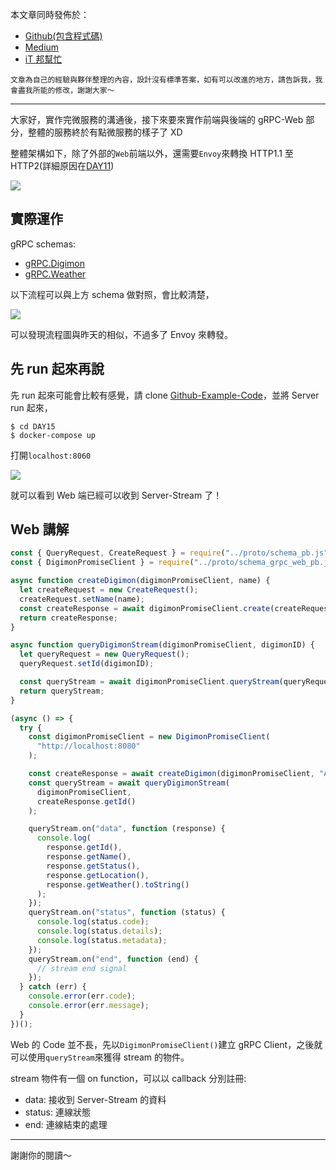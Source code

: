 本文章同時發佈於：

- [Github(包含程式碼)](https://github.com/superj80820/2020-ithelp-contest/blob/master/DAY15)
- [Medium]()
- [iT 邦幫忙]()

```
文章為自己的經驗與夥伴整理的內容，設計沒有標準答案，如有可以改進的地方，請告訴我，我會盡我所能的修改，謝謝大家～
```

---

大家好，實作完微服務的溝通後，接下來要來實作前端與後端的 gRPC-Web 部分，整體的服務終於有點微服務的樣子了 XD

整體架構如下，除了外部的`Web`前端以外，還需要`Envoy`來轉換 HTTP1.1 至 HTTP2(詳細原因在[DAY11](https://github.com/superj80820/2020-ithelp-contest/tree/master/DAY11))

[//]: #"./digimon-service.drawio.png"

![](https://i.imgur.com/LpNiBo4.png)

## 實際運作

gRPC schemas:

- [gRPC.Digimon](https://github.com/superj80820/2020-ithelp-contest/blob/master/DAY15/schemas/digimon/schema.proto)
- [gRPC.Weather](https://github.com/superj80820/2020-ithelp-contest/blob/master/DAY15/schemas/weather/schema.proto)

以下流程可以與上方 schema 做對照，會比較清楚，

[![](https://mermaid.ink/img/eyJjb2RlIjoiXG5zZXF1ZW5jZURpYWdyYW1cblx0XHRwYXJ0aWNpcGFudCBjIGFzIFdlYlxuXHRcdHBhcnRpY2lwYW50IGUgYXMgRW52b3lcbiAgICBwYXJ0aWNpcGFudCBkIGFzIERpZ2ltb24tU2VydmljZVxuICAgIHBhcnRpY2lwYW50IHcgYXMgV2VhdGhlci1TZXJ2aWNlXG4gICAgYy0-PmU6IGdSUEMuRGlnaW1vbi5DcmVhdGU8YnI-5Ym15bu65pW456K85424XG5cdFx0ZS0-PmQ6IOi9ieeZvFxuXHRcdGQtLT4-ZTog6L2J55m8XG4gICAgZS0tPj5jOiDlm57lgrPmlbjnorznjbjos4foqIpcbiAgICBsb29wIFNlcnZlci1TdHJlYW3kuLLmtYFcbiAgICAgIGMtPj5lOiBnUlBDLkRpZ2ltb24uUXVlcnlTdHJlYW08YnI-5Lul5pW456K85424SUTmkojlj5bmlbjnorznjbjos4foqIpcblx0XHRcdGUtPj5kOiDovYnnmbxcbiAgICAgIGxvb3Ag6ZuZ5ZCR5Liy5rWBXG4gICAgICAgIGQtPj53OiBnUlBDLldlYXRoZXIuUXVlcnk8YnI-5pKI5Y-W5q2k5pW456K85424J-S9jee9rkEn55qE5aSp5rCjXG4gICAgICAgIHctLT4-ZDog5Zue5YKz5aSp5rCjXG4gICAgICBlbmRcbiAgICAgIGQtLT4-ZTog5Zue5YKz5pW456K8542455qE6LOH6KiK6IiH5aSp5rCjXG5cdFx0XHRlLS0-PmM6IOi9ieeZvFxuICAgIGVuZFxuIiwibWVybWFpZCI6eyJ0aGVtZSI6ImRlZmF1bHQifX0)](https://mermaid-js.github.io/mermaid-live-editor/#/edit/eyJjb2RlIjoiXG5zZXF1ZW5jZURpYWdyYW1cblx0XHRwYXJ0aWNpcGFudCBjIGFzIFdlYlxuXHRcdHBhcnRpY2lwYW50IGUgYXMgRW52b3lcbiAgICBwYXJ0aWNpcGFudCBkIGFzIERpZ2ltb24tU2VydmljZVxuICAgIHBhcnRpY2lwYW50IHcgYXMgV2VhdGhlci1TZXJ2aWNlXG4gICAgYy0-PmU6IGdSUEMuRGlnaW1vbi5DcmVhdGU8YnI-5Ym15bu65pW456K85424XG5cdFx0ZS0-PmQ6IOi9ieeZvFxuXHRcdGQtLT4-ZTog6L2J55m8XG4gICAgZS0tPj5jOiDlm57lgrPmlbjnorznjbjos4foqIpcbiAgICBsb29wIFNlcnZlci1TdHJlYW3kuLLmtYFcbiAgICAgIGMtPj5lOiBnUlBDLkRpZ2ltb24uUXVlcnlTdHJlYW08YnI-5Lul5pW456K85424SUTmkojlj5bmlbjnorznjbjos4foqIpcblx0XHRcdGUtPj5kOiDovYnnmbxcbiAgICAgIGxvb3Ag6ZuZ5ZCR5Liy5rWBXG4gICAgICAgIGQtPj53OiBnUlBDLldlYXRoZXIuUXVlcnk8YnI-5pKI5Y-W5q2k5pW456K85424J-S9jee9rkEn55qE5aSp5rCjXG4gICAgICAgIHctLT4-ZDog5Zue5YKz5aSp5rCjXG4gICAgICBlbmRcbiAgICAgIGQtLT4-ZTog5Zue5YKz5pW456K8542455qE6LOH6KiK6IiH5aSp5rCjXG5cdFx0XHRlLS0-PmM6IOi9ieeZvFxuICAgIGVuZFxuIiwibWVybWFpZCI6eyJ0aGVtZSI6ImRlZmF1bHQifX0)

可以發現流程圖與昨天的相似，不過多了 Envoy 來轉發。

## 先 run 起來再說

先 run 起來可能會比較有感覺，請 clone [Github-Example-Code](https://github.com/superj80820/2020-ithelp-contest)，並將 Server run 起來，

```
$ cd DAY15
$ docker-compose up
```

打開`localhost:8060`

![](https://i.imgur.com/GcOZ8ZP.png)

就可以看到 Web 端已經可以收到 Server-Stream 了！

## Web 講解

```javascript
const { QueryRequest, CreateRequest } = require("../proto/schema_pb.js");
const { DigimonPromiseClient } = require("../proto/schema_grpc_web_pb.js");

async function createDigimon(digimonPromiseClient, name) {
  let createRequest = new CreateRequest();
  createRequest.setName(name);
  const createResponse = await digimonPromiseClient.create(createRequest, {});
  return createResponse;
}

async function queryDigimonStream(digimonPromiseClient, digimonID) {
  let queryRequest = new QueryRequest();
  queryRequest.setId(digimonID);

  const queryStream = await digimonPromiseClient.queryStream(queryRequest, {});
  return queryStream;
}

(async () => {
  try {
    const digimonPromiseClient = new DigimonPromiseClient(
      "http://localhost:8080"
    );

    const createResponse = await createDigimon(digimonPromiseClient, "Agumon");
    const queryStream = await queryDigimonStream(
      digimonPromiseClient,
      createResponse.getId()
    );

    queryStream.on("data", function (response) {
      console.log(
        response.getId(),
        response.getName(),
        response.getStatus(),
        response.getLocation(),
        response.getWeather().toString()
      );
    });
    queryStream.on("status", function (status) {
      console.log(status.code);
      console.log(status.details);
      console.log(status.metadata);
    });
    queryStream.on("end", function (end) {
      // stream end signal
    });
  } catch (err) {
    console.error(err.code);
    console.error(err.message);
  }
})();
```

Web 的 Code 並不長，先以`DigimonPromiseClient()`建立 gRPC Client，之後就可以使用`queryStream`來獲得 stream 的物件。

stream 物件有一個 on function，可以以 callback 分別註冊:

- data: 接收到 Server-Stream 的資料
- status: 連線狀態
- end: 連線結束的處理

---

謝謝你的閱讀～
